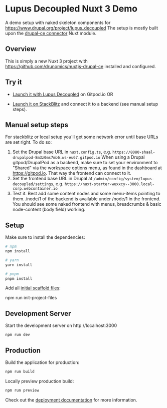 # Lupus Decoupled Nuxt 3 Demo

A demo setup with naked skeleton components for https://www.drupal.org/project/lupus_decoupled
The setup is mostly built upon the [drupal-ce connector](https://github.com/drunomics/nuxtjs-drupal-ce) Nuxt module.

## Overview

This is simply a new Nuxt 3 project with https://github.com/drunomics/nuxtjs-drupal-ce installed and configured.

## Try it

* [Launch it with Lupus Decoupled](https://gitpod.io/new/#DP_PROJECT_NAME=lupus_decoupled,DP_ISSUE_BRANCH=1.x,DP_PROJECT_TYPE=project_module,DP_MODULE_VERSION=1.x,DP_PATCH_FILE=,FRONTEND_REPOSITORY=https%3A%2F%2Fgithub.com%2Fdrunomics%2Flupus-decoupled-nuxt3-demo,CUSTOM_ELEMENTS_VERSION=3.*,DP_INSTALL_PROFILE=standard/https://github.com/drunomics/lupus-decoupled-project/tree/main) on Gitpod.io OR

* [Launch it on StackBlitz](https://stackblitz.com/fork/github/drunomics/lupus-decoupled-nuxt3-demo/tree/main?file=nuxt.config.ts) and connect it to a backend (see manual setup steps).

## Manual setup steps

For stackblitz or local setup you'll get some network error until base URLs are set right. To do so:

1. Set the Drupal base URL in `nuxt.config.ts`, e.g. `https://8080-shaal-drupalpod-8m3z0ms7mb6.ws-eu67.gitpod.io`
   When using a Drupal gitpod/DrupalPod as a backend, make sure to set your environment to "Shared" via the workspace options menu, as found in the dashboard at https://gitpod.io. That way the frontend can connect to it.
2. Set the frontend base URL in Drupal at `/admin/config/system/lupus-decoupled/settings`, e.g. `https://nuxt-starter-wuxxcy--3000.local-corp.webcontainer.io`
3. Test it. Best add some content nodes and some menu-items pointing to them. /node/1 of the backend is available under /node/1 in the frontend. You should see some naked frontend with menus, breadcrumbs & basic node-content (body field) working.


## Setup

Make sure to install the dependencies:

```bash
# npm
npm install

# yarn
yarn install

# pnpm
pnpm install
```

Add all [initial scaffold files](https://github.com/drunomics/nuxtjs-drupal-ce/tree/2.x/playground):

npm run init-project-files

## Development Server

Start the development server on http://localhost:3000

```bash
npm run dev
```

## Production

Build the application for production:

```bash
npm run build
```

Locally preview production build:

```bash
npm run preview
```

Check out the [deployment documentation](https://nuxt.com/docs/getting-started/deployment) for more information.
